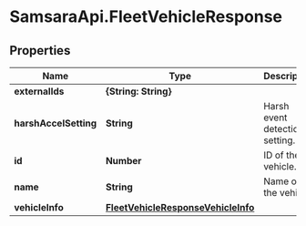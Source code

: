 # SamsaraApi.FleetVehicleResponse

## Properties
Name | Type | Description | Notes
------------ | ------------- | ------------- | -------------
**externalIds** | **{String: String}** |  | [optional] 
**harshAccelSetting** | **String** | Harsh event detection setting. | [optional] 
**id** | **Number** | ID of the vehicle. | 
**name** | **String** | Name of the vehicle. | 
**vehicleInfo** | [**FleetVehicleResponseVehicleInfo**](FleetVehicleResponseVehicleInfo.md) |  | [optional] 


